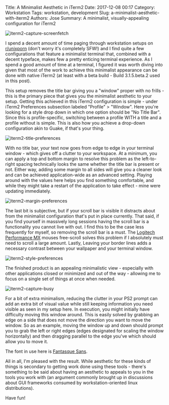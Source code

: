 Title: A Minimalist Aesthetic in iTerm2
Date: 2017-12-08 00:17
Category: Workstation
Tags: workstation, development
Slug: a-minimalist-aesthetic-with-iterm2
Authors: Jose
Summary: A minimalist, visually-appealing configuration for iTerm2

![iterm2-capture-screenfetch]({static}/images/iterm2-capture-screenfetch.png)

I spend a decent amount of time paging through workstation setups on [r/unixporn](https://reddit.com/r/unixporn) (don't worry it's completely SFW!) and I find quite a few configurations that feature a minimalist terminal that, combined with a decent typeface, makes few a pretty enticing terminal experience. As I spend a good amount of time at a terminal, I figured it was worth diving into given that most of the work to achieve this minimalist appearance can be done with native iTerm2 (at least with a beta build - Build 3.1.5.beta.2 used in this post).

This setup removes the title bar giving you a "window" proper with no frills - this is the primary piece that gives you the minimalist aesthetic to your setup. Getting this achieved in this iTerm2 configuration is simple - under iTerm2 Preferences subsection labeled "Profile" > "Window". Here you're looking for a style drop down in which one option should be "No Title Bar". Since this is profile-specific, switching between a profile WITH a title and a profile without is simple. This is also how you achieve a drop-down configuration akin to Guake, if that's your thing.

![iterm2-title-preferences]({static}/images/iterm2-title-preferences.png)

With no title bar, your text now goes from edge to edge in your terminal window - which gives off a clutter to your workspace. At a minimum, you can apply a top and bottom margin to resolve this problem as the left-to-right spacing technically looks the same whether the title bar is present or not. Either way, adding some margin to all sides will give you a cleaner look and can be achieved application-wide as an advanced setting. Playing around with the values here helps you find something comfortable, and while they might take a restart of the application to take effect - mine were updating immediately.

![iterm2-margin-preferences]({static}/images/iterm2-margin-preferences.png)

The last bit is subjective, but if your scroll bar is visible it distracts about from the minimalist configuration that's put in place currently. That said, if you find yourself in massively long sessions having the scroll bar is a functionality you cannot live with out. I find this to be the case less frequently for myself, so removing the scroll bar is a must. The [Logitech Performance MX](https://www.amazon.com/Logitech-Wireless-Performance-Mouse-Large/dp/B002HWRJBM/ref=sr_1_2?ie=UTF8&qid=1512714965&sr=8-2&keywords=Logitech+MX+Performance) mouses free-scroll solves this problem if I absolutely must need to scroll a large amount. Lastly, Leaving your border lines adds a necessary contrast between your wallpaper and your terminal window.

![iterm2-style-preferences]({static}/images/iterm2-style-preferences.png)

The finished product is an appealing minimalistic view - especially with other applications closed or minimized and out of the way - allowing me to focus on a single set of things at once when needed.

![iterm2-capture-busy]({static}/images/iterm2-capture-busy.png)

For a bit of extra minimalism, reducing the clutter in your PS2 prompt can add an extra bit of visual value while still keeping information you need visible as seen in my setup here. In execution, you might initially have difficulty moving this window around. This is easily solved by grabbing an edge on a side that does not move the direction you want to move the window. So as an example, moving the window up and down should prompt you to grab the left or right edges (edges designated for scaling the window horizontally) and then dragging parallel to the edge you've which should allow you to move it.

The font in use here is [Fantasque Sans](https://fontlibrary.org/en/font/fantasque-sans-mono).

All in all, I'm pleased with the result. While aesthetic for these kinds of things is secondary to getting work done using these tools - there's something to be said about having an aesthetic to appeals to you in the tools you work with (an argument commonly brought up in discussions about GUI frameworks consumed by workstation-oriented linux distributions).

Have fun!
